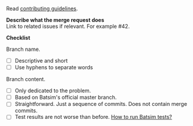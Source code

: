 Read [contributing guidelines](https://batsim.readthedocs.io/en/latest/contributing.html).

**Describe what the merge request does**  
Link to related issues if relevant. For example #42.

**Checklist**  

Branch name.
- [ ] Descriptive and short
- [ ] Use hyphens to separate words

Branch content.
- [ ] Only dedicated to the problem.
- [ ] Based on Batsim's official master branch.
- [ ] Straightforward. Just a sequence of commits. Does not contain merge commits.
- [ ] Test results are not worse than before. [How to run Batsim tests?](https://batsim.readthedocs.io/en/latest/howto-test.html)
